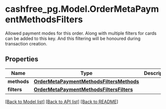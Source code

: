 # cashfree_pg.Model.OrderMetaPaymentMethodsFilters
Allowed payment modes for this order. Along with multiple filters for cards can be added to this key. And this filtering will be honoured during transaction creation.

## Properties

Name | Type | Description | Notes
------------ | ------------- | ------------- | -------------
**methods** | [**OrderMetaPaymentMethodsFiltersMethods**](OrderMetaPaymentMethodsFiltersMethods.md) |  | [optional] 
**filters** | [**OrderMetaPaymentMethodsFiltersFilters**](OrderMetaPaymentMethodsFiltersFilters.md) |  | [optional] 

[[Back to Model list]](../README.md#documentation-for-models) [[Back to API list]](../README.md#documentation-for-api-endpoints) [[Back to README]](../README.md)

